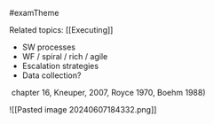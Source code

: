#examTheme

Related topics:
[[Executing]]

- SW processes
- WF / spiral / rich / agile
- Escalation strategies
- Data collection?

 chapter 16, Kneuper, 2007, Royce 1970, Boehm 1988)

![[Pasted image 20240607184332.png]]